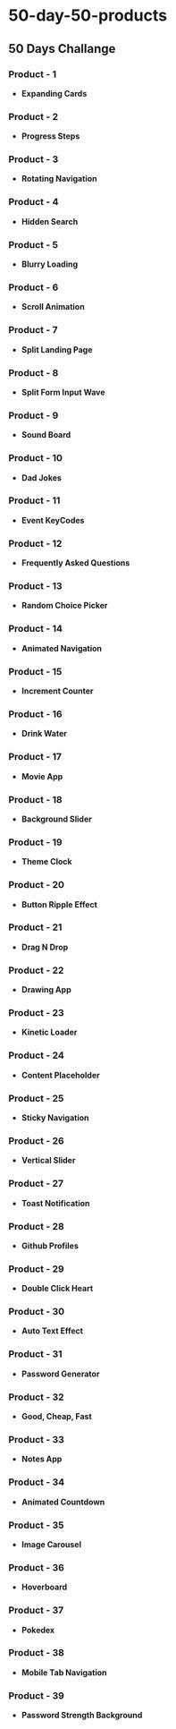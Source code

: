  # 50-day-50-products #
## 50 Days Challange ##

### Product - 1 ###  
  * __Expanding Cards__  
### Product - 2 ###  
 * __Progress Steps__  
### Product - 3 ###  
 * __Rotating Navigation__  
### Product - 4 ###  
 * __Hidden Search__  
### Product - 5 ###  
 * __Blurry Loading__  
### Product - 6 ###  
 * __Scroll Animation__  
### Product - 7 ###  
 * __Split Landing Page__  
### Product - 8 ###  
 * __Split Form Input Wave__  
### Product - 9 ###  
 * __Sound Board__  
### Product - 10 ###  
 * __Dad Jokes__  
### Product - 11 ###  
 * __Event KeyCodes__  
### Product - 12 ###  
 * __Frequently Asked Questions__  
### Product - 13 ###  
 * __Random Choice Picker__  
### Product - 14 ###  
 * __Animated Navigation__  
### Product - 15 ###  
 * __Increment Counter__  
### Product - 16 ###  
 * __Drink Water__
### Product - 17 ###  
 * __Movie App__
### Product - 18 ###  
 * __Background Slider__
### Product - 19 ###  
 * __Theme Clock__
### Product - 20 ###  
 * __Button Ripple Effect__
### Product - 21 ###  
 * __Drag N Drop__
### Product - 22 ###  
 * __Drawing App__
### Product - 23 ###  
 * __Kinetic Loader__
### Product - 24 ###  
 * __Content Placeholder__
### Product - 25 ###  
 * __Sticky Navigation__
### Product - 26 ###  
 * __Vertical Slider__  
### Product - 27 ###  
 * __Toast Notification__
### Product - 28 ###  
 * __Github Profiles__
### Product - 29 ###  
 * __Double Click Heart__
### Product - 30 ###  
 * __Auto Text Effect__  
### Product - 31 ###  
 * __Password Generator__  
### Product - 32 ###  
 * __Good, Cheap, Fast__  
### Product - 33 ###  
 * __Notes App__  
### Product - 34 ###  
 * __Animated Countdown__  
### Product - 35 ###  
 * __Image Carousel__  
### Product - 36 ###  
 * __Hoverboard__  
### Product - 37 ###  
 * __Pokedex__  
### Product - 38 ###  
 * __Mobile Tab Navigation__  
### Product - 39 ###  
 * __Password Strength Background__  

